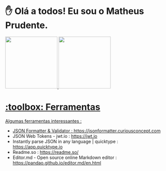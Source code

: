 <h1> ✋ Olá a todos! Eu sou o Matheus Prudente.</h1>

<div>
  <a href="https://github.com/MatheusPrudente">
  <img height="165em"  src="https://github-readme-stats.vercel.app/api?username=MatheusPrudente&show_icons=true&include_all_commits=true&count_private=true&title_color=6240fb&icon_color=5539d4"style="max-width: 100%;"/>
  <img height="165em" src="https://github-readme-stats.vercel.app/api/top-langs/?username=MatheusPrudente&langs_count=6&layout=compact&title_color=6240fb" style="max-width: 100%;"/>
          
<h1> :toolbox: Ferramentas </h1>

Algumas ferramentas interessantes : 

- JSON Formatter & Validator : https://jsonformatter.curiousconcept.com
- JSON Web Tokens - jwt.io : https://jwt.io
- Instantly parse JSON in any language | quicktype : https://app.quicktype.io
- Readme.so : https://readme.so/
- Editor.md - Open source online Markdown editor : https://pandao.github.io/editor.md/en.html
